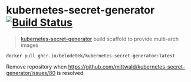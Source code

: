 # kubernetes-secret-generator [![Build Status](https://github.com/belodetek/kubernetes-secret-generator/actions/workflows/flowzone.yml/badge.svg)](https://github.com/belodetek/kubernetes-secret-generator/actions/workflows/flowzone.yml)

> [kubernetes-secret-generator] build scaffold to provide multi-arch images

    docker pull ghcr.io/belodetek/kubernetes-secret-generator:latest

Remove repository when https://github.com/mittwald/kubernetes-secret-generator/issues/80 is resolved.

[kubernetes-secret-generator]: https://github.com/mittwald/kubernetes-secret-generator
